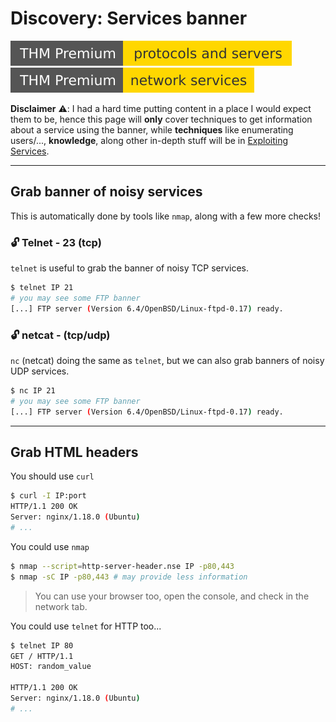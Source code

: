 # Discovery: Services banner

[![protocolsandservers](../../_badges/thmp/protocolsandservers.svg)](https://tryhackme.com/room/protocolsandservers)
[![networkservices](../../_badges/thmp/networkservices.svg)](https://tryhackme.com/room/networkservices)

**Disclaimer** ⚠️: I had a hard time putting content in a place I would expect them to be, hence this page will **only** cover techniques to get information about a service using the banner, while **techniques** like enumerating users/..., **knowledge**, along other in-depth stuff will be in [Exploiting Services](/cyber/exploitation/services/index.md).

<hr class="sep-both">

## Grab banner of noisy services

This is automatically done by tools like `nmap`, along with a few more checks!

<div class="row row-cols-md-2"><div>

### 🔓 Telnet - 23 (tcp)

`telnet` is useful to grab the banner of noisy TCP services.

```bash
$ telnet IP 21
# you may see some FTP banner
[...] FTP server (Version 6.4/OpenBSD/Linux-ftpd-0.17) ready.
```
</div><div>

### 🔓 netcat - (tcp/udp)

`nc` (netcat) doing the same as `telnet`, but we can also grab banners of noisy UDP services.

```bash
$ nc IP 21
# you may see some FTP banner
[...] FTP server (Version 6.4/OpenBSD/Linux-ftpd-0.17) ready.
```
</div></div>

<hr class="sep-both">

## Grab HTML headers

<div class="row row-cols-md-2"><div>

You should use `curl`

```bash
$ curl -I IP:port
HTTP/1.1 200 OK
Server: nginx/1.18.0 (Ubuntu)
# ...
```

You could use `nmap`

```bash
$ nmap --script=http-server-header.nse IP -p80,443
$ nmap -sC IP -p80,443 # may provide less information
```

> You can use your browser too, open the console, and check in the network tab.
</div><div>

You could use `telnet` for HTTP too...

```bash
$ telnet IP 80
GET / HTTP/1.1
HOST: random_value

HTTP/1.1 200 OK
Server: nginx/1.18.0 (Ubuntu)
# ...
```
</div></div>
